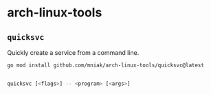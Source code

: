 # arch-linux-tools


## `quicksvc`

Quickly create a service from a command line.


```bash
go mod install github.com/mniak/arch-linux-tools/quicksvc@latest
```

```bash

quicksvc [<flags>] -- <program> [<args>]
```